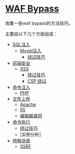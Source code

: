 # [WAF Bypass](https://chybeta.gitbooks.io/waf-bypass/content/)

收集一些waf bypass的方法技巧。

主要由以下几个方面组成：

+ [SQL注入](https://chybeta.gitbooks.io/waf-bypass/content/sqlzhu-ru.html)
    + [Mysql注入](https://chybeta.gitbooks.io/waf-bypass/sqlzhu-ru/mysqlzhu-ru.html)
        + [绕过技巧](https://chybeta.gitbooks.io/waf-bypass/sqlzhu-ru/mysqlzhu-ru/ji-ben-rao-guo-fang-fa.html)
+ [前端安全](https://chybeta.gitbooks.io/waf-bypass/content/qian-duan-an-quan.html)
    + [XSS](https://chybeta.gitbooks.io/waf-bypass/xss.html)
        + [绕过技巧](https://chybeta.gitbooks.io/waf-bypass/xss-cheet-sheet.html)
        + [CSP 绕过](https://chybeta.gitbooks.io/waf-bypass/csprao-guo.html)
+ [命令注入](https://chybeta.gitbooks.io/waf-bypass/content/ming-ling-zhu-ru.html)
    + [PHP](https://chybeta.gitbooks.io/waf-bypass/ming-ling-zhu-ru/php.html)
+ [文件上传](https://chybeta.gitbooks.io/waf-bypass/content/wen-jian-shang-chuan-lou-dong.html)
    + [Apache](https://chybeta.gitbooks.io/waf-bypass/wen-jian-shang-chuan-lou-dong/apache.html)
    + [IIS](https://chybeta.gitbooks.io/waf-bypass/wen-jian-shang-chuan-lou-dong/iis.html)
    + [编辑器漏洞](https://chybeta.gitbooks.io/waf-bypass/wen-jian-shang-chuan-lou-dong/bian-ji-qi-lou-dong.html)
+ [命令执行](https://chybeta.gitbooks.io/waf-bypass/content/ming-ling-zhu-ru.html)
    + [绕过技巧](https://chybeta.gitbooks.io/waf-bypass/content/ming-ling-zhu-ru.html)
    + [实例分析]
+ [特殊场景](https://chybeta.gitbooks.io/waf-bypass/content/te-shu-chang-jing.html)
    + [SSRF](0https://chybeta.gitbooks.io/waf-bypass/content/te-shu-chang-jing/ssrfrao-ip-xian-zhi.html)



